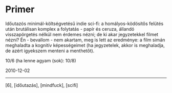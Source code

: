 # Primer

Időutazós minimál-költségvetésű indie sci-fi: a homályos-ködösítős felütés után brutálisan komplex a folytatás - papír és ceruza, állandó visszapörgetés nélkül nem érdemes nézni; de ki akar jegyzetekkel filmet nézni? Én - bevallom - nem akartam, meg is lett az eredménye: a film simán meghaladta a kognitív képességeimet (ha jegyzetelek, akkor is meghaladja, de azért igyekszem menteni a menthetőt).

10/6 (ha lenne agyam (sok): 10/8)

2010-12-02 

----

[6], [időutazás], [mindfuck], [scifi]